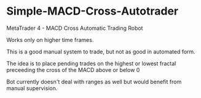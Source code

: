 # Simple-MACD-Cross-Autotrader

MetaTrader 4 - MACD Cross Automatic Trading Robot


Works only on higher time frames.

This is a good manual system to trade, but not as good in automated form.

The idea is to place pending trades on the highest or lowest fractal preceeding the cross of the MACD above or below 0

Bot currently doesn't deal with ranges as well but would benefit from manual supervision.


